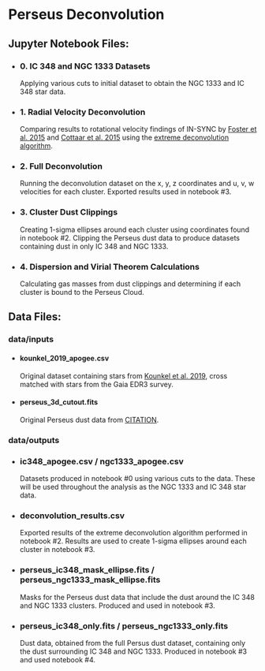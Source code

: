 # Perseus Deconvolution

## Jupyter Notebook Files:

- ### 0. IC 348 and NGC 1333 Datasets
    Applying various cuts to initial dataset to obtain the NGC 1333 and IC 348 star data.

- ### 1. Radial Velocity Deconvolution
    Comparing results to rotational velocity findings of IN-SYNC by [Foster et al. 2015](https://ui.adsabs.harvard.edu/abs/2015ApJ...799..136F/abstract) and [Cottaar et al. 2015](https://ui.adsabs.harvard.edu/abs/2015ApJ...807...27C/abstract) using the [extreme deconvolution algorithm](https://www.astroml.org/book_figures/chapter6/fig_XD_example.html).

- ### 2. Full Deconvolution
    Running the deconvolution dataset on the x, y, z coordinates and u, v, w velocities for each cluster. Exported results used in notebook #3.

- ### 3. Cluster Dust Clippings
    Creating 1-sigma ellipses around each cluster using coordinates found in notebook #2. Clipping the Perseus dust data to produce datasets containing dust in only IC 348 and NGC 1333.

- ### 4. Dispersion and Virial Theorem Calculations
    Calculating gas masses from dust clippings and determining if each cluster is bound to the Perseus Cloud.

## Data Files:

### data/inputs

- #### kounkel_2019_apogee.csv
    Original dataset containing stars from [Kounkel et al. 2019](https://ui.adsabs.harvard.edu/abs/2019AJ....157..196K/abstract), cross matched with stars from the Gaia EDR3 survey.

- #### perseus_3d_cutout.fits
    Original Perseus dust data from [CITATION]().

### data/outputs

- ### ic348_apogee.csv / ngc1333_apogee.csv
    Datasets produced in notebook #0 using various cuts to the data. These will be used throughout the analysis as the NGC 1333 and IC 348 star data.

- ### deconvolution_results.csv
    Exported results of the extreme deconvolution algorithm performed in notebook #2. Results are used to create 1-sigma ellipses around each cluster in notebook #3.

- ### perseus_ic348_mask_ellipse.fits / perseus_ngc1333_mask_ellipse.fits
    Masks for the Perseus dust data that include the dust around the IC 348 and NGC 1333 clusters. Produced and used in notebook #3.

- ### perseus_ic348_only.fits / perseus_ngc1333_only.fits
    Dust data, obtained from the full Persus dust dataset, containing only the dust surrounding IC 348 and NGC 1333. Produced in notebook #3 and used notebook #4.